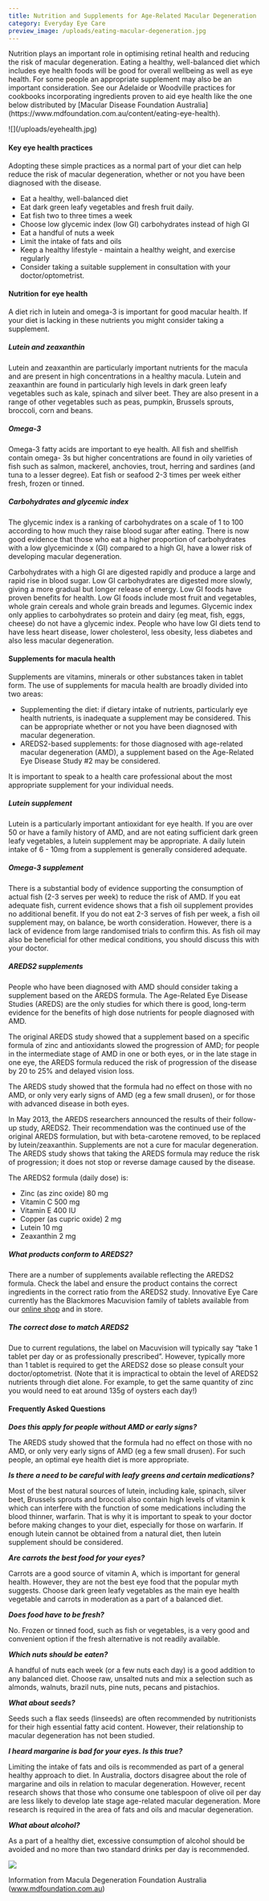 ```yaml
---
title: Nutrition and Supplements for Age-Related Macular Degeneration
category: Everyday Eye Care
preview_image: /uploads/eating-macular-degeneration.jpg
---
```


<div class="employee-heading">
<p>Nutrition plays an important role in optimising retinal health and reducing the risk of macular degeneration. Eating a healthy, well-balanced diet which includes eye health foods will be good for overall wellbeing as well as eye health. For some people an appropriate supplement may also be an important consideration. See our Adelaide or Woodville practices for cookbooks incorporating ingredients proven to aid eye health like the one below distributed by [Macular Disease Foundation Australia](https://www.mdfoundation.com.au/content/eating-eye-health).</p>
![](/uploads/eyehealth.jpg)
</div>

#### Key eye health practices

Adopting these simple practices as a normal part of your diet can help reduce the risk of macular degeneration, whether or not you have been diagnosed with the disease. 

  * Eat a healthy, well-balanced diet 
  * Eat dark green leafy vegetables and fresh fruit daily. 
  * Eat fish two to three times a week 
  * Choose low glycemic index (low GI) carbohydrates instead of high GI 
  * Eat a handful of nuts a week 
  * Limit the intake of fats and oils 
  * Keep a healthy lifestyle - maintain a healthy weight, and exercise regularly 
  * Consider taking a suitable supplement in consultation with your doctor/optometrist.

#### Nutrition for eye health

A diet rich in lutein and omega-3 is important for good macular health. If your diet is lacking in these nutrients you might consider taking a supplement.

##### Lutein and zeaxanthin

Lutein and zeaxanthin are particularly important nutrients for the macula and are present in high concentrations in a healthy macula. Lutein and zeaxanthin are found in particularly high levels in dark green leafy vegetables such as kale, spinach and silver beet. They are also present in a range of other vegetables such as peas, pumpkin, Brussels sprouts, broccoli, corn and beans.

##### Omega-3

Omega-3 fatty acids are important to eye health. All fish and shellfish contain omega- 3s but higher concentrations are found in oily varieties of fish such as salmon, mackerel, anchovies, trout, herring and sardines (and tuna to a lesser degree). Eat fish or seafood 2-3 times per week either fresh, frozen or tinned.

##### Carbohydrates and glycemic index

The glycemic index is a ranking of carbohydrates on a scale of 1 to 100 according to how much they raise blood sugar after eating. There is now good evidence that those who eat a higher proportion of carbohydrates with a low glycemicinde x (GI) compared to a high GI, have a lower risk of developing macular degeneration.

Carbohydrates with a high GI are digested rapidly and produce a large and rapid rise in blood sugar. Low GI carbohydrates are digested more slowly, giving a more gradual but longer release of energy. Low GI foods have proven benefits for health. Low GI foods include most fruit and vegetables, whole grain cereals and whole grain breads and legumes. Glycemic index only applies to carbohydrates so protein and dairy (eg meat, fish, eggs, cheese) do not have a glycemic index. People who have low GI diets tend to have less heart disease, lower cholesterol, less obesity, less diabetes and also less macular degeneration.

#### Supplements for macula health

Supplements are vitamins, minerals or other substances taken in tablet form. The use of supplements for macula health are broadly divided into two areas: 

  * Supplementing the diet: if dietary intake of nutrients, particularly eye health nutrients, is inadequate a supplement may be considered. This can be appropriate whether or not you have been diagnosed with macular degeneration. 
  * AREDS2-based supplements: for those diagnosed with age-related macular degeneration (AMD), a supplement based on the Age-Related Eye Disease Study #2 may be considered.

It is important to speak to a health care professional about the most appropriate supplement for your individual needs.

##### Lutein supplement

Lutein is a particularly important antioxidant for eye health. If you are over 50 or have a family history of AMD, and are not eating sufficient dark green leafy vegetables, a lutein supplement may be appropriate. A daily lutein intake of 6 - 10mg from a supplement is generally considered adequate.

##### Omega-3 supplement

There is a substantial body of evidence supporting the consumption of actual fish (2-3 serves per week) to reduce the risk of AMD. If you eat adequate fish, current evidence shows that a fish oil supplement provides no additional benefit. If you do not eat 2-3 serves of fish per week, a fish oil supplement may, on balance, be worth consideration. However, there is a lack of evidence from large randomised trials to confirm this. As fish oil may also be beneficial for other medical conditions, you should discuss this with your doctor.

##### AREDS2 supplements

People who have been diagnosed with AMD should consider taking a supplement based on the AREDS formula. The Age-Related Eye Disease Studies (AREDS) are the only studies for which there is good, long-term evidence for the benefits of high dose nutrients for people diagnosed with AMD.

The original AREDS study showed that a supplement based on a specific formula of zinc and antioxidants slowed the progression of AMD; for people in the intermediate stage of AMD in one or both eyes, or in the late stage in one eye, the AREDS formula reduced the risk of progression of the disease by 20 to 25% and delayed vision loss.

The AREDS study showed that the formula had no effect on those with no AMD, or only very early signs of AMD (eg a few small drusen), or for those with advanced disease in both eyes.

In May 2013, the AREDS researchers announced the results of their follow-up study, AREDS2. Their recommendation was the continued use of the original AREDS formulation, but with beta-carotene removed, to be replaced by lutein/zeaxanthin. Supplements are not a cure for macular degeneration. The AREDS study shows that taking the AREDS formula may reduce the risk of progression; it does not stop or reverse damage caused by the disease.

The AREDS2 formula (daily dose) is:

  * Zinc (as zinc oxide) 80 mg
  * Vitamin C 500 mg
  * Vitamin E 400 IU
  * Copper (as cupric oxide) 2 mg
  * Lutein 10 mg
  * Zeaxanthin 2 mg

##### What products conform to AREDS2?

There are a number of supplements available reflecting the AREDS2 formula. Check the label and ensure the product contains the correct ingredients in the correct ratio from the AREDS2 study. Innovative Eye Care currently has the Blackmores Macuvision family of tablets available from our [online shop](http://eyesolutions.com.au/collections/nutrition/products/blackmores-macu-vision) and in store.

##### The correct dose to match AREDS2

Due to current regulations, the label on Macuvision will typically say “take 1 tablet per day or as professionally prescribed”. However, typically more than 1 tablet is required to get the AREDS2 dose so please consult your doctor/optometrist. (Note that it is impractical to obtain the level of AREDS2 nutrients through diet alone. For example, to get the same quantity of zinc you would need to eat around 135g of oysters each day!)

#### Frequently Asked Questions

<b><i>Does this apply for people without AMD or early signs?</i></b>

The AREDS study showed that the formula had no effect on those with no AMD, or only very early signs of AMD (eg a few small drusen). For such people, an optimal eye health diet is more appropriate.

<b><i>Is there a need to be careful with leafy greens and certain medications?</i></b>

Most of the best natural sources of lutein, including kale, spinach, silver beet, Brussels sprouts and broccoli also contain high levels of vitamin k which can interfere with the function of some medications including the blood thinner, warfarin. That is why it is important to speak to your doctor before making changes to your diet, especially for those on warfarin. If enough lutein cannot be obtained from a natural diet, then lutein supplement should be considered.

<b><i>Are carrots the best food for your eyes?</i></b>

Carrots are a good source of vitamin A, which is important for general health. However, they are not the best eye food that the popular myth suggests. Choose dark green leafy vegetables as the main eye health vegetable and carrots in moderation as a part of a balanced diet.

<b><i>Does food have to be fresh?</i></b>

No. Frozen or tinned food, such as fish or vegetables, is a very good and convenient option if the fresh alternative is not readily available.

<b><i>Which nuts should be eaten?</i></b>

A handful of nuts each week (or a few nuts each day) is a good addition to any balanced diet. Choose raw, unsalted nuts and mix a selection such as almonds, walnuts, brazil nuts, pine nuts, pecans and pistachios.

<b><i>What about seeds?</i></b>

Seeds such a flax seeds (linseeds) are often recommended by nutritionists for their high essential fatty acid content. However, their relationship to macular degeneration has not been studied.

<b><i>I heard margarine is bad for your eyes. Is this true?</i></b>

Limiting the intake of fats and oils is recommended as part of a general healthy approach to diet. In Australia, doctors disagree about the role of margarine and oils in relation to macular degeneration. However, recent research shows that those who consume one tablespoon of olive oil per day are less likely to develop late stage age-related macular degeneration. More research is required in the area of fats and oils and macular degeneration.

<b><i>What about alcohol?</i></b>

As a part of a healthy diet, excessive consumption of alcohol should be avoided and no more than two standard drinks per day is recommended.

![](https://d1hd12f7n4y2a6.cloudfront.net/innovative-eye-care%2F96206402-0af6-4788-a719-f9a60e18893a_macular+degeneration+foundation.gif)

Information from Macula Degeneration Foundation Australia (www.mdfoundation.com.au)
